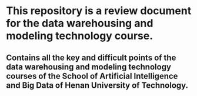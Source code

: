 # This repository is a review document for the data warehousing and modeling technology course.

## Contains all the key and difficult points of the data warehousing and modeling technology courses of the School of Artificial Intelligence and Big Data of Henan University of Technology.